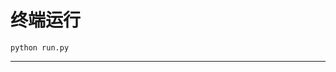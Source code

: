 # 终端运行

```shell
python run.py
```
***************************************************************************************************************************************************************************************************************************************************************************************************************************************************************************************************************************************************************************************************************************************************************************************************************************************************************************************************************************************************************************************************************************************************************************************************************************************************************************************